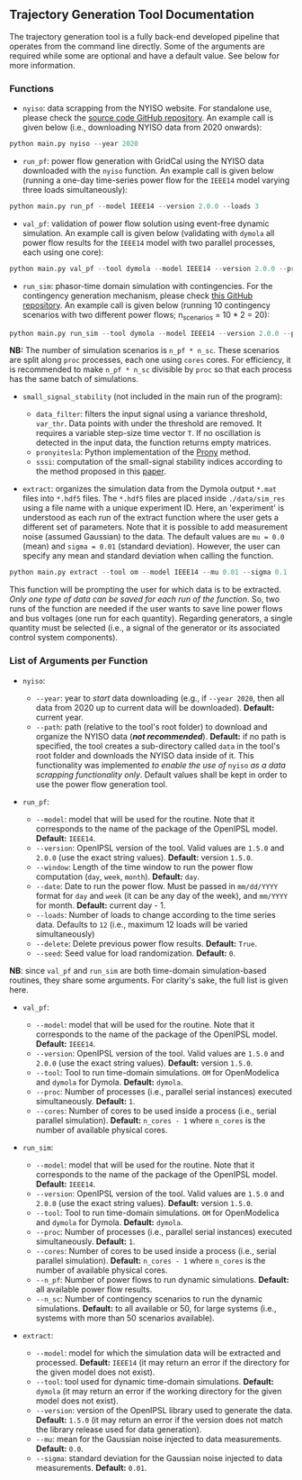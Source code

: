 ## Trajectory Generation Tool Documentation

The trajectory generation tool is a fully back-end developed pipeline that operates from the command line directly. Some of the arguments are required while some are optional and have a default value. See below for more information.

### Functions

- `nyiso`: data scrapping from the NYISO website. For standalone use, please check the [source code GitHub repository](https://github.com/ALSETLab/NYISO_Load_Forecast_Data). An example call is given below (i.e., downloading NYISO data from 2020 onwards):

```python
python main.py nyiso --year 2020
```

- `run_pf`: power flow generation with GridCal using the NYISO data downloaded with the `nyiso` function. An example call is given below (running a one-day time-series power flow for the `IEEE14` model varying three loads simultaneously):

```python
python main.py run_pf --model IEEE14 --version 2.0.0 --loads 3
```

- `val_pf`: validation of power flow solution using event-free dynamic simulation. An example call is given below (validating with `dymola` all power flow results for the `IEEE14` model with two parallel processes, each using one core):

```python
python main.py val_pf --tool dymola --model IEEE14 --version 2.0.0 --proc 2 --cores 1
```

- `run_sim`: phasor-time domain simulation with contingencies. For the contingency generation mechanism, please check [this GitHub repository](https://github.com/ALSETLab/Synthetic_Data_Generation_ML_Small_Signal). An example call is given below (running 10 contingency scenarios with two different power flows; n<sub>scenarios</sub> = 10 * 2 = 20):

```python
python main.py run_sim --tool dymola --model IEEE14 --version 2.0.0 --proc 2 --cores 1 --n_pf 2 --n_sc 10
```
**NB:** The number of simulation scenarios is `n_pf * n_sc`. These scenarios are split along `proc` processes, each one using `cores` cores. For efficiency, it is recommended to make `n_pf * n_sc` divisible by `proc` so that each process has the same batch of simulations.

- `small_signal_stability` (not included in the main run of the program):
  - `data_filter`: filters the input signal using a variance threshold, `var_thr`. Data points with under the threshold are removed. It requires a variable step-size time vector `T`. If no oscillation is detected in the input data, the function returns empty matrices.
  - `pronyitesla`: Python implementation of the [Prony](https://en.wikipedia.org/wiki/Prony%27s_method) method.
  - `sssi`: computation of the small-signal stability indices according to the method proposed in this [paper](https://ieeexplore.ieee.org/document/6938842).

- `extract`: organizes the simulation data from the Dymola output `*.mat` files into `*.hdf5` files. The `*.hdf5` files are placed inside `./data/sim_res` using a file name with a unique experiment ID. Here, an 'experiment' is understood as each run of the extract function where the user gets a different set of parameters. Note that it is possible to add measurement noise (assumed Gaussian) to the data. The default values are `mu = 0.0` (mean) and `sigma = 0.01` (standard deviation). However, the user can specify any mean and standard deviation when calling the function.

```python
python main.py extract --tool om --model IEEE14 --mu 0.01 --sigma 0.1
```

This function will be prompting the user for which data is to be extracted. _Only one type of data can be saved for each run of the function_. So, two runs of the function are needed if the user wants to save line power flows and bus voltages (one run for each quantity). Regarding generators, a single quantity must be selected (i.e., a signal of the generator or its associated control system components).

### List of Arguments per Function

- `nyiso`:
  - `--year`: year to _start_ data downloading (e.g., if `--year 2020`, then all data from 2020 up to current data will be downloaded). **Default:** current year.
  - `--path`: path (relative to the tool's root folder) to download and organize the NYISO data (**_not recommended_**). **Default:** if no path is specified, the tool creates a sub-directory called `data` in the tool's root folder and downloads the NYISO data inside of it. This functionality was implemented _to enable the use of_ `nyiso` _as a data scrapping functionality only_. Default values shall be kept in order to use the power flow generation tool.

- `run_pf`:
  - `--model`: model that will be used for the routine. Note that it corresponds to the name of the package of the OpenIPSL model. **Default:** `IEEE14`.
  - `--version`: OpenIPSL version of the tool. Valid values are `1.5.0` and `2.0.0` (use the exact string values). **Default:** version `1.5.0`.
  - `--window`: Length of the time window to run the power flow computation (`day`, `week`, `month`). **Default:** `day`.
  - `--date`: Date to run the power flow. Must be passed in `mm/dd/YYYY` format for `day` and `week` (it can be any day of the week), and `mm/YYYY` for month. **Default:** current day - 1.
  - `--loads`: Number of loads to change according to the time series data. Defaults to `12` (i.e., maximum 12 loads will be varied simultaneously)
  - `--delete`: Delete previous power flow results. **Default:** `True`.
  - `--seed`: Seed value for load randomization. **Default:** `0`.

**NB**: since `val_pf` and `run_sim` are both time-domain simulation-based routines, they share some arguments. For clarity's sake, the full list is given here.

- `val_pf`:
  - `--model`: model that will be used for the routine. Note that it corresponds to the name of the package of the OpenIPSL model. **Default:** `IEEE14`.
  - `--version`: OpenIPSL version of the tool. Valid values are `1.5.0` and `2.0.0` (use the exact string values). **Default:** version `1.5.0`.
  - `--tool`: Tool to run time-domain simulations. `OM` for OpenModelica and `dymola` for Dymola. **Default:** `dymola`.
  - `--proc`: Number of processes (i.e., parallel serial instances) executed simultaneously. **Default:** `1`.
  - `--cores`: Number of cores to be used inside a process (i.e., serial parallel simulation). **Default:** `n_cores - 1` where `n_cores` is the number of available physical cores.

- `run_sim`:
  - `--model`: model that will be used for the routine. Note that it corresponds to the name of the package of the OpenIPSL model. **Default:** `IEEE14`.
  - `--version`: OpenIPSL version of the tool. Valid values are `1.5.0` and `2.0.0` (use the exact string values). **Default:** version `1.5.0`.
  - `--tool`: Tool to run time-domain simulations. `OM` for OpenModelica and `dymola` for Dymola. **Default:** `dymola`.
  - `--proc`: Number of processes (i.e., parallel serial instances) executed simultaneously. **Default:** `1`.
  - `--cores`: Number of cores to be used inside a process (i.e., serial parallel simulation). **Default:** `n_cores - 1` where `n_cores` is the number of available physical cores.
  - `--n_pf`: Number of power flows to run dynamic simulations. **Default:** all available power flow results.
  - `--n_sc`: Number of contingency scenarios to run the dynamic simulations. **Default:** to all available or 50, for large systems (i.e., systems with more than 50 scenarios available).

- `extract`:
  - `--model`: model for which the simulation data will be extracted and processed. **Default:** `IEEE14` (it may return an error if the directory for the given model does not exist).
  - `--tool`: tool used for dynamic time-domain simulations. **Default:** `dymola` (it may return an error if the working directory for the given model does not exist).
  - `--version`: version of the OpenIPSL library used to generate the data. **Default:** `1.5.0` (it may return an error if the version does not match the library release used for data generation).
  - `--mu`: mean for the Gaussian noise injected to data measurements. **Default:** `0.0`.
  - `--sigma`: standard deviation for the Gaussian noise injected to data measurements. **Default:** `0.01`.
